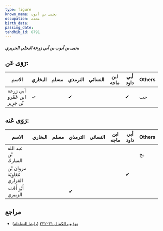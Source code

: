 ```yaml
---
type: figure
known_name: يحيى بن أيوب
occupation: محدث
birth_date:
passing_date:
tahdhib_id: 6791
---
```

##### يحيى بن أيوب بن أبي زرعة البجلي الجريري

## رَوَى عَن:
| الاسم                          | البخاري | مسلم | الترمذي | النسائي | ابن ماجه | أبي داود | Others |
| ------------------------------ | ------- | ---- | ------- | ------- | -------- | -------- | ------ |
| أبي زرعة ابن عَمْرو بْن جَرِير | ✓       |      | ✔       |         |          | ✔        | خت     |
## رَوَى عَنه:
| الاسم                        | البخاري | مسلم | الترمذي | النسائي | ابن ماجه | أبي داود | Others |
| ---------------------------- | ------- | ---- | ------- | ------- | -------- | -------- | ------ |
| عبد الله بْن المبارك         |         |      |         |         |          |          | بخ     |
| مروان بْن مُعَاوِيَة الفزاري |         |      |         |         |          | ✔        |        |
| أَبُو أَحْمَد الزبيري        |         |      | ✔       |         |          |          |        |
## مراجع
- [تهذيب الكمال ٣١-٢٣٢](obsidian://open?vault=Tahdhib-al-Kamal&file=Figures/٦٧٩١-يحيى%20بن%20أيوب%20بن%20أبي%20زرعة%20البجلي%20الجريري) ([رابط الشاملة](https://shamela.ws/book/3722/16780))